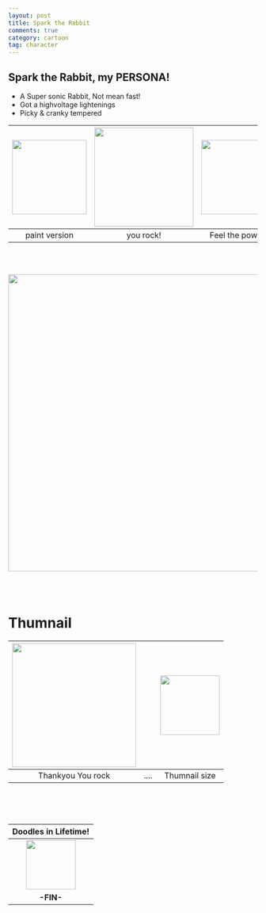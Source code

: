 ```yaml
---
layout: post
title: Spark the Rabbit
comments: true
category: cartoon
tag: character
---
```

<!-- {{site.baseurl}}/images/cartoon_img/20181201_02yourock.png -->
## Spark the Rabbit, my PERSONA!
- A Super sonic Rabbit, Not mean fast!
- Got a highvoltage lightenings
- Picky & cranky tempered

|<img width="150" src="{{site.baseurl}}/images/cartoon_img/20181201_00paint.png">|<img width="200" src="{{site.baseurl}}/images/cartoon_img/20181201_01spark.png">|<img width="150" src="{{site.baseurl}}/images/cartoon_img/20181201_01hero.png">|
|:---:|:---:|:---:|
| paint version | you rock! | Feel the power! |




<br><br>

<img width="600" src="{{site.baseurl}}/images/system/spark_family.png">

<br><br>

# Thumnail

|<img width="250" src="{{site.baseurl}}/images/cartoon_img/20181201_02rock_comp.png">| |<img width="120" src="{{site.baseurl}}/images/cartoon_img/20181201_02yourock.png">|
|:-----------------:|-----|:-------------:|
| Thankyou You rock | .... | Thumnail size |




<br><br><br>




<!--SIGNITURE HERE-->

| **Doodles in Lifetime!**
|:---------------------:|
| <img  width="100" src="{{site.baseurl}}/images/cartoon_img/family_tiger.png">
| <b>-FIN-</b>
